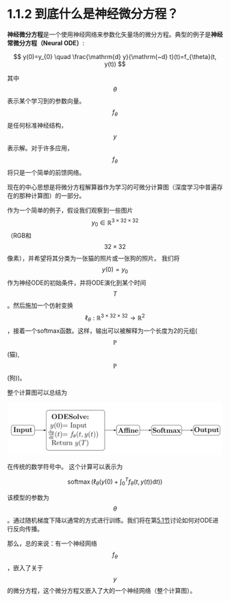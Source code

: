 # 1.1.2 到底什么是神经微分方程？

**神经微分方程**是一个使用神经网络来参数化矢量场的微分方程。典型的例子是**神经常微分方程（Neural ODE）**:

$$
y(0)=y_{0} \quad \frac{\mathrm{d} y}{\mathrm{~d} t}(t)=f_{\theta}(t, y(t))
$$

其中$$\theta$$表示某个学习到的参数向量。$$f_\theta$$是任何标准神经结构，$$y$$表示解。对于许多应用，$$f_\theta$$将只是一个简单的前馈网络。

现在的中心思想是将微分方程解算器作为学习的可微分计算图（深度学习中普遍存在的那种计算图）的一部分。



作为一个简单的例子，假设我们观察到一些图片$$y_{0} \in\mathbb{R}^{3\times 32\times 32}$$（RGB和$$32\times 32$$像素），并希望将其分类为一张猫的照片或一张狗的照片。 我们将$$y(0)=y_{0}$$作为神经ODE的初始条件，并将ODE演化到某个时间$$T$$。然后施加一个仿射变换$$\ell_{\theta}: \mathbb{R}^{3 \times 32 \times 32} \rightarrow \mathbb{R}^{2}$$，接着一个softmax函数。这样，输出可以被解释为一个长度为2的元组($$\mathbb{P}$$(猫), $$\mathbb{P}$$(狗))。

整个计算图可以总结为

![一个简单的神经ODE的计算图](../../.gitbook/assets/f11.png)

在传统的数学符号中。 这个计算可以表示为



$$
\operatorname{softmax}\left(\ell_{\theta}\left(y(0)+\int_{0}^{T} f_{\theta}(t, y(t)) \mathrm{d} t\right)\right)
$$

该模型的参数为$$\theta$$。通过随机梯度下降以通常的方式进行训练。我们将在第[5.1节](../../5.-shen-jing-wei-fen-fang-cheng-shu-zhi-jie/5.1-chuan-guo-odes-jin-hang-fan-xiang-chuan-bo/)讨论如何对ODE进行反向传播。

那么，总的来说：有一个神经网络$$f_\theta$$，嵌入了关于$$y$$的微分方程，这个微分方程又嵌入了大的一个神经网络（整个计算图）。
